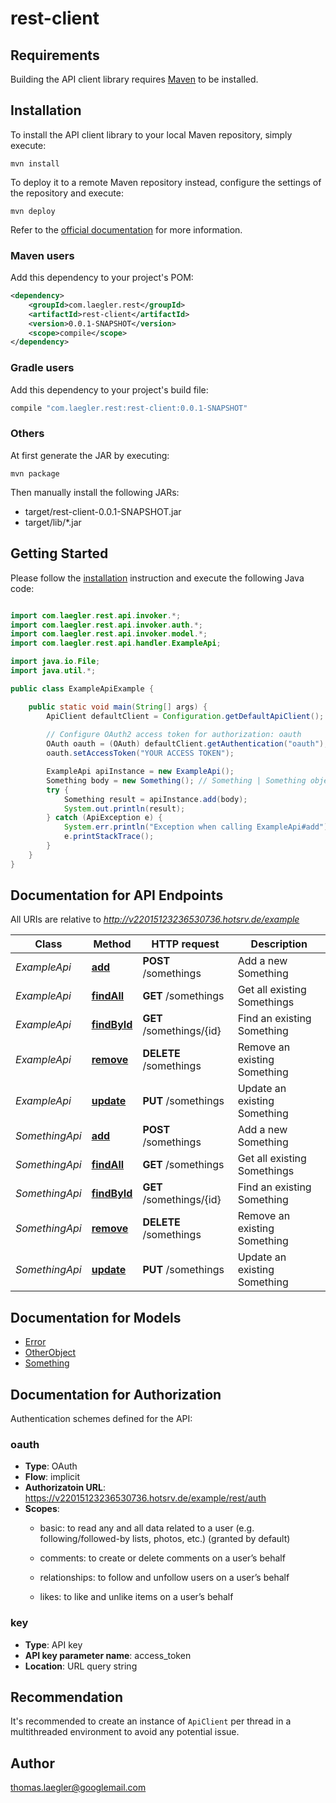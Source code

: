 # rest-client

## Requirements

Building the API client library requires [Maven](https://maven.apache.org/) to be installed.

## Installation

To install the API client library to your local Maven repository, simply execute:

```shell
mvn install
```

To deploy it to a remote Maven repository instead, configure the settings of the repository and execute:

```shell
mvn deploy
```

Refer to the [official documentation](https://maven.apache.org/plugins/maven-deploy-plugin/usage.html) for more information.

### Maven users

Add this dependency to your project's POM:

```xml
<dependency>
    <groupId>com.laegler.rest</groupId>
    <artifactId>rest-client</artifactId>
    <version>0.0.1-SNAPSHOT</version>
    <scope>compile</scope>
</dependency>
```

### Gradle users

Add this dependency to your project's build file:

```groovy
compile "com.laegler.rest:rest-client:0.0.1-SNAPSHOT"
```

### Others

At first generate the JAR by executing:

    mvn package

Then manually install the following JARs:

* target/rest-client-0.0.1-SNAPSHOT.jar
* target/lib/*.jar

## Getting Started

Please follow the [installation](#installation) instruction and execute the following Java code:

```java

import com.laegler.rest.api.invoker.*;
import com.laegler.rest.api.invoker.auth.*;
import com.laegler.rest.api.invoker.model.*;
import com.laegler.rest.api.handler.ExampleApi;

import java.io.File;
import java.util.*;

public class ExampleApiExample {

    public static void main(String[] args) {
        ApiClient defaultClient = Configuration.getDefaultApiClient();
        
        // Configure OAuth2 access token for authorization: oauth
        OAuth oauth = (OAuth) defaultClient.getAuthentication("oauth");
        oauth.setAccessToken("YOUR ACCESS TOKEN");

        ExampleApi apiInstance = new ExampleApi();
        Something body = new Something(); // Something | Something object that needs to be added to database. 
        try {
            Something result = apiInstance.add(body);
            System.out.println(result);
        } catch (ApiException e) {
            System.err.println("Exception when calling ExampleApi#add");
            e.printStackTrace();
        }
    }
}

```

## Documentation for API Endpoints

All URIs are relative to *http://v22015123236530736.hotsrv.de/example*

Class | Method | HTTP request | Description
------------ | ------------- | ------------- | -------------
*ExampleApi* | [**add**](docs/ExampleApi.md#add) | **POST** /somethings | Add a new Something
*ExampleApi* | [**findAll**](docs/ExampleApi.md#findAll) | **GET** /somethings | Get all existing Somethings
*ExampleApi* | [**findById**](docs/ExampleApi.md#findById) | **GET** /somethings/{id} | Find an existing Something
*ExampleApi* | [**remove**](docs/ExampleApi.md#remove) | **DELETE** /somethings | Remove an existing Something
*ExampleApi* | [**update**](docs/ExampleApi.md#update) | **PUT** /somethings | Update an existing Something
*SomethingApi* | [**add**](docs/SomethingApi.md#add) | **POST** /somethings | Add a new Something
*SomethingApi* | [**findAll**](docs/SomethingApi.md#findAll) | **GET** /somethings | Get all existing Somethings
*SomethingApi* | [**findById**](docs/SomethingApi.md#findById) | **GET** /somethings/{id} | Find an existing Something
*SomethingApi* | [**remove**](docs/SomethingApi.md#remove) | **DELETE** /somethings | Remove an existing Something
*SomethingApi* | [**update**](docs/SomethingApi.md#update) | **PUT** /somethings | Update an existing Something


## Documentation for Models

 - [Error](docs/Error.md)
 - [OtherObject](docs/OtherObject.md)
 - [Something](docs/Something.md)


## Documentation for Authorization

Authentication schemes defined for the API:
### oauth

- **Type**: OAuth
- **Flow**: implicit
- **Authorizatoin URL**: https://v22015123236530736.hotsrv.de/example/rest/auth
- **Scopes**: 
  - basic: to read any and all data related to a user (e.g. following/followed-by
 lists, photos, etc.) (granted by default)

  - comments: to create or delete comments on a user’s behalf
  - relationships: to follow and unfollow users on a user’s behalf
  - likes: to like and unlike items on a user’s behalf

### key

- **Type**: API key
- **API key parameter name**: access_token
- **Location**: URL query string


## Recommendation

It's recommended to create an instance of `ApiClient` per thread in a multithreaded environment to avoid any potential issue.

## Author

thomas.laegler@googlemail.com

